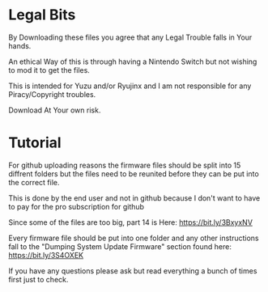 # Legal Bits

By Downloading these files you agree that any Legal Trouble falls in Your hands.

An ethical Way of this is through having a Nintendo Switch but not wishing to mod it to get the files.

This is intended for Yuzu and/or Ryujinx and I am not responsible for any Piracy/Copyright troubles.

Download At Your own risk.

# Tutorial

For github uploading reasons the firmware files should be split into 15 diffrent folders but the files need to be reunited before they can be put into the correct file.

This is done by the end user and not in github because I don't want to have to pay for the pro subscription for github

Since some of the files are too big, part 14 is Here: https://bit.ly/3BxyxNV

Every firmware file should be put into one folder and any other instructions fall to the "Dumping System Update Firmware" section found here: https://bit.ly/3S4OXEK

If you have any questions please ask but read everything a bunch of times first just to check.
